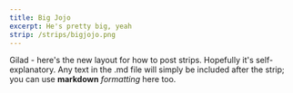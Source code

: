 ```yaml
---
title: Big Jojo
excerpt: He's pretty big, yeah
strip: /strips/bigjojo.png
---
```


Gilad - here's the new layout for how to post strips.  Hopefully it's self-explanatory.  Any text in the .md file will simply be included after the strip; you can use **markdown** _formatting_ here too.